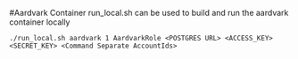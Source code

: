 #Aardvark Container
run_local.sh can be used to build and run the aardvark container locally

`./run_local.sh aardvark 1 AardvarkRole <POSTGRES URL> <ACCESS_KEY> <SECRET_KEY> <Command Separate AccountIds>`